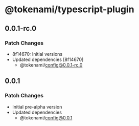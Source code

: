 # @tokenami/typescript-plugin

## 0.0.1-rc.0

### Patch Changes

- 8f14670: Initial versions
- Updated dependencies [8f14670]
  - @tokenami/config@0.0.1-rc.0

## 0.0.1

### Patch Changes

- Initial pre-alpha version
- Updated dependencies
  - @tokenami/config@0.0.1
